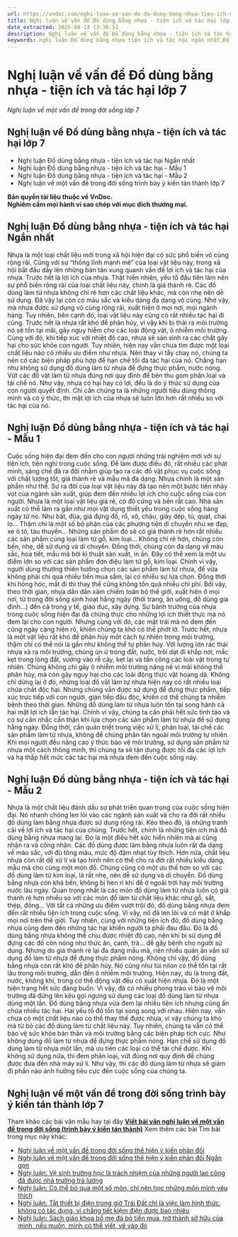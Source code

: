 ```yaml
---
url: https://vndoc.com/nghi-luan-ve-van-de-do-dung-bang-nhua-tien-ich-va-tac-hai-288094
title: Nghị luận về vấn đề Đồ dùng bằng nhựa - tiện ích và tác hại lớp 7 - Nghị luận về một vấn đề trong đời sống lớp 7 - VnDoc.com
date_extracted: 2025-04-14 13:36:51
description: Nghị luận về vấn đề Đồ dùng bằng nhựa - tiện ích và tác hại được biên soạn nhằm giúp các em HS đạt kết quả tốt trong quá trình làm bài tập và học tập môn Ngữ văn lớp 7.
keywords: nghị luận Đồ dùng bằng nhựa tiện ích và tác hại ngắn nhất,Đồ dùng bằng nhựa tiện ích và tác hại,nghị luận Đồ dùng bằng nhựa tiện ích và tác hại,nghị luận về một vấn đề trong đời sống Đồ dùng bằng nhựa tiện ích và tác hại,Viết bài văn nghị luận về một vấn đề trong đời sống trình bày ý kiến tán thành,nghị luận về một vấn đề trong đời sống lớp 7,Hãy viết bài văn nghị luận khoảng 400 chữ về một vấn đề trong đời sống mà em quan tâm,nghị luận về một vấn đề trong đời sống mà em quan tâm
---
```


# Nghị luận về vấn đề Đồ dùng bằng nhựa - tiện ích và tác hại lớp 7
 _Nghị luận về một vấn đề trong đời sống lớp 7_
## **Nghị luận về Đồ dùng bằng nhựa - tiện ích và tác hại lớp 7**
  * Nghị luận Đồ dùng bằng nhựa - tiện ích và tác hại Ngắn nhất
  * Nghị luận Đồ dùng bằng nhựa - tiện ích và tác hại - Mẫu 1
  * Nghị luận Đồ dùng bằng nhựa - tiện ích và tác hại - Mẫu 2
  * Nghị luận về một vấn đề trong đời sống trình bày ý kiến tán thành lớp 7

**Bản quyền tài liệu thuộc về VnDoc.  
Nghiêm cấm mọi hành vi sao chép với mục đích thương mại.**
## **Nghị luận Đồ dùng bằng nhựa - tiện ích và tác hại Ngắn nhất**
Nhựa là một loại chất liệu mới trong xã hội hiện đại có sức phổ biến vô cùng rộng rãi, Cùng với sự “thống lĩnh mạnh mẽ” của loại vật liệu này, trong xã hội bắt đầu dấy lên những bàn tán xung quanh vấn đề lợi ích và tác hại của nhựa.
Trước hết là lợi ích của nhựa. Thật hiển nhiên, yếu tố đầu tiên làm nên sự phổ biến rộng rãi của loại chất liệu này, chính là giá thành rẻ. Các đồ dùng làm từ nhựa không chỉ rẻ hơn các chất liệu khác, mà còn nhẹ nên dễ sử dụng. Đã vậy lại còn có màu sắc và kiểu dáng đa dạng vô cùng. Nhờ vậy, mà nhựa được sử dụng vô cùng rộng rãi, xuất hiện ở mọi nơi, mọi ngành hàng. Tuy nhiên, bên cạnh đó, loại vật liệu này cũng có rất nhiều tác hại đi cùng. Trước hết là nhựa rất khó để phân hủy, vì vậy khi bị thải ra môi trường nó sẽ tồn tại mãi, gây nguy hiểm cho các loài động vật, ô nhiễm môi trường. Cùng với đó, khi tiếp xúc với nhiệt độ cao, nhựa sẽ sản sinh ra các chất gây hại cho sức khỏe con người. Tuy nhiên, hiện nay vẫn chưa tìm được một loại chất liệu nào có nhiều ưu điểm như nhựa. Nên thay vì tẩy chay nó, chúng ta nên có các biện pháp phù hợp để hạn chế tối đa tác hại của nó. Chẳng hạn như không sử dụng đồ dùng làm từ nhựa để đựng thực phẩm, nước nóng. Vứt các đồ vật làm từ nhựa đúng nơi quy định để bên thu gom phân loại và tái chế nó.
Như vậy, nhựa có hại hay có lợi, đều là do ý thức sử dụng của con người quyết định. Chỉ cần chúng ta là những người tiêu dùng thông minh và có ý thức, thì mặt lợi ích của nhựa sẽ luôn lớn hơn rất nhiều so với tác hại của nó.
## **Nghị luận Đồ dùng bằng nhựa - tiện ích và tác hại - Mẫu 1**
Cuộc sống hiện đại đem đến cho con người những trải nghiệm mới với sự tiện ích, tiện nghi trong cuộc sống. Để làm được điều đó, rất nhiều các phát minh, sáng chế đã ra đời nhằm giúp tạo ra các đồ vật phục vụ cuộc sống với chất lượng tốt, giá thành rẻ và mẫu mã đa dạng. Nhựa chính là một sản phẩm như thế. Sự ra đời của loại vật liệu này đã tạo nên một bước tiến nhảy vọt của ngành sản xuất, giúp đem đến nhiều lợi ích cho cuộc sống của con người.
Nhựa là một loại vật liệu giá rẻ, có độ cứng và bền rất cao. Nhà sản xuất có thể làm ra gần như mọi vật dụng thiết yếu trong cuộc sống hàng ngày từ nó. Như bát, đũa, giá đựng đồ, rổ, xô, chậu, giày dép, tủ, quạt, chai lọ… Thậm chí là một số bộ phận của các phương tiện di chuyển như xe đạp, xe ô tô, tàu thuyền… Những sản phẩm đó sẽ có giá thành rẻ hơn rất nhiều các sản phẩm cùng loại làm từ gỗ, kim loại… Không chỉ rẻ hơn, chúng còn bền, nhẹ, dễ sử dụng và di chuyển. Đồng thời, chúng còn đa dạng về màu sắc, họa tiết, mẫu mã bởi kĩ thuật sản xuất, in ấn. Đây có thể xem là một ưu điểm lớn so với các sản phẩm đơn điệu làm từ gỗ, kim loại. Chính vì vậy, người dùng thường thiên hướng chọn các sản phẩm làm từ nhựa, để vừa không phải chi quá nhiều tiền mua sắm, lại có nhiều sự lựa chọn. Đồng thời khi hỏng hóc, mất đi thì thay thế cũng không tốn quá nhiều chi phí. Bởi vậy, theo thời gian, nhựa dần dần xâm chiếm toàn bộ thế giới, xuất hiện ở mọi nơi, từ trong đời sống sinh hoạt hằng ngày \(thời trang, ăn uống, đồ dùng gia đình…\) đến cả trong y tế, giáo dục, xây dựng.
Sự bành trướng của nhựa trong cuộc sống hiện đại đã chứng thực cho những lợi ích thiết thực mà nó đem lại cho con người. Nhưng cùng với đó, các mặt trái mà nó đem đến cũng ngày càng hiện rõ, khiến chúng ta khó có thể phớt lờ. Trước hết, nhựa là một vật liệu rất khó để phân hủy một cách tự nhiên trong môi trường, thậm chí có thể nói là gần như không thể tự phân hủy. Với lượng lớn rác thải nhựa xả ra môi trường, chúng ùn ứ trong đất, nước, trôi dạt đi khắp nơi, mắc kẹt trong lòng đất, vướng vào rễ cây, kẹt lại và tấn công các loài vật trong tự nhiên. Chúng không chỉ gây ô nhiễm môi trường nặng nề vì mãi không thể phân hủy, mà còn gây nguy hại cho các loài động thực vật hoang dã. Không chỉ dừng lại ở đó, những loại đồ vật làm tự nhựa hiện nay có rất nhiều loại chứa chất độc hại. Nhưng chúng vẫn được sử dụng để đựng thực phẩm, tiếp xúc trực tiếp với con người, gián tiếp đầu độc, khiến cơ thể chúng ta nhiễm bệnh theo thời gian.
Những đồ dùng làm từ nhựa luôn tồn tại song hành cả hai mặt lợi ích lẫn tác hại. Chính vì vậy, chúng ta cần phải hết sức tỉnh táo và có sự cân nhắc cẩn thận khi lựa chọn các sản phẩm làm từ nhựa để sử dụng hằng ngày. Đồng thời, cần quán triệt trong việc xử lí, phân loại, tái chế các sản phẩm làm từ nhựa, không để chúng phân tán ngoài môi trường tự nhiên. Khi mọi người đều nâng cao ý thức bảo vệ môi trường, sử dụng sản phẩm từ nhựa một cách thông minh, thì chúng ta sẽ tận dụng được tối đa các lợi ích và hạ thấp hết mức các tác hại mà nhựa đem đến cuộc sống này.
## **Nghị luận Đồ dùng bằng nhựa - tiện ích và tác hại - Mẫu 2**
Nhựa là một chất liệu đánh dấu sự phát triển quan trọng của cuộc sống hiện đại. Nó nhanh chóng len lỏi vào các ngành sản xuất và cho ra đời rất nhiều đồ dùng làm bằng nhựa được sử dụng rộng rãi. Kéo theo đó, là những tranh cãi về lợi ích và tác hại của chúng.
Trước hết, chính là những tiện ích mà đồ dùng bằng nhựa mang lại. Đó là một điều hết sức hiển nhiên mà ai cũng nhận ra và công nhận. Các đồ dùng được làm bằng nhựa luôn rất đa dạng về màu sắc, với đủ tông màu, mức độ đậm nhạt tùy thích. Hơn nữa, chất liệu nhựa còn rất dễ xử lí và tạo hình nên có thể cho ra đời rất nhiều kiểu dáng, mẫu mã cho cùng một món đồ. Chúng cũng có một ưu thế hơn so với các đồ dùng làm từ kim loại, là rất nhẹ, nên dễ sử dụng và di chuyển. Đồ dùng bằng nhựa còn khá bền, không bị hen rỉ khi để ở ngoài trời hay môi trường nước lâu ngày. Quan trọng nhất là các món đồ dùng làm từ nhựa luôn có giá thành rẻ hơn nhiều so với các món đồ làm từ chất liệu khác như gỗ, sắt, thép, đồng… Với tất cả những ưu điểm vượt trội đó, đồ dùng bằng nhựa đem đến rất nhiều tiện ích trong cuộc sống. Vì vậy, nó đã len lỏi và có mặt ở khắp mọi nơi trên thế giới.
Tuy nhiên, cùng với những tiện ích đó, đồ dùng bằng nhựa cũng đem đến những tác hại khiến người ta phải đau đầu. Đó là đồ dùng bằng nhựa không thể chịu được nhiệt độ cao, nên khi bị sử dụng để đựng các đồ còn nóng như thức ăn, canh, trà… dễ gây bệnh cho người sử dụng. Nhưng do giá thành rẻ lại đa dạng mẫu mã, nên nhiều quán ăn vẫn sử dụng đồ làm từ nhựa để đựng thực phẩm nóng. Không chỉ vậy, đồ dùng bằng nhựa còn rất khó để phân hủy. Nó cũng như túi nilon có thể tồn tại rất lâu trong môi trường, dẫn đến ô nhiễm môi trường. Hiện nay, dù là trong đất, nước, không khí, trong cơ thể động vật đều có xuất hiện nhựa. Đó là một hiện trạng hết sức đáng buồn. Vì vậy, đã có nhiều phong trào vì bảo vệ môi trường đã đứng lên kêu gọi ngưng sử dụng các loại đồ dùng làm từ nhựa dùng một lần.
Đồ dùng bằng nhựa vừa đem lại nhiều tiện ích nhưng cũng ẩn chứa nhiều tác hại. Hai yếu tố đó tồn tại song song với nhau. Hiện nay, vẫn chưa có một chất liệu nào có thể thay thế được nhựa, vì vậy chúng ta khó mà từ bỏ các đồ dùng làm từ chất liệu này. Tuy nhiên, chúng ta vẫn có thể bảo vệ sức khỏe bản thân và môi trường bằng các biện pháp tích cực. Như không dùng đồ làm từ nhựa để đựng thực phẩm nóng. Hạn chế sử dụng đồ dùng làm từ nhựa một lần, mà ưu tiên các loại có thể tái chế được. Khi không sử dụng nữa, thì đem phân loại, vứt đúng nơi quy định để chúng được đưa đến nhà máy xử lí. Như vậy, thì các đồ dùng làm từ nhựa sẽ giảm đi phần nào ảnh hưởng tiêu cực đến cuộc sống của chúng ta.
## **Nghị luận về một vấn đề trong đời sống trình bày ý kiến tán thành lớp 7**
Tham khảo các bài văn mẫu hay tại đây **[Viết bài văn nghị luận về một vấn đề trong đời sống \(trình bày ý kiến tán thành\)](<https://vndoc.com/viet-bai-van-nghi-luan-ve-mot-van-de-trong-doi-song-trinh-bay-y-kien-tan-thanh-288088>)**
Xem thêm các bài Tìm bài trong mục này khác:
  * [Nghị luận về một vấn đề trong đời sống thể hiện ý kiến phản đối](</viet-bai-van-nghi-luan-ve-mot-van-de-trong-doi-song-the-hien-y-kien-phan-doi-289851>)
  * [Nghị luận về một vấn đề trong đời sống thể hiện ý kiến phản đối Ngắn gọn](</nghi-luan-ve-mot-van-de-trong-doi-song-the-hien-y-kien-phan-doi-ngan-gon-289855>)
  * [Nghị luận: Vệ sinh trường học là trách nhiệm của những người lao công đã được nhà trường trả lương](</nghi-luan-ve-sinh-truong-hoc-la-trach-nhiem-cua-nhung-nguoi-lao-cong-da-duoc-nha-truong-tra-luong-289858>)
  * [Nghị luận: Có thể bỏ qua một số môn, chỉ nên học những môn mình yêu thích](</nghi-luan-co-the-bo-qua-mot-so-mon-chi-nen-hoc-nhung-mon-minh-yeu-thich-289862>)
  * [Nghị luận: Tắt thiết bị điện trong giờ Trái Đất chỉ là việc làm hình thức, không có tác dụng, vì chẳng tiết kiệm điện được bao nhiêu](</nghi-luan-tat-thiet-bi-dien-trong-gio-trai-dat-chi-la-viec-lam-hinh-thuc-khong-co-tac-dung-vi-chang-tiet-kiem-dien-duoc-bao-nhieu-289866>)
  * [Nghị luận: Sách giáo khoa bố mẹ đã bỏ tiền mua, trở thành sở hữu của mình, nếu muốn, mình có thể viết, vẽ vào đó](</nghi-luan-sach-giao-khoa-bo-me-da-bo-tien-mua-tro-thanh-so-huu-cua-minh-neu-muon-minh-co-the-viet-ve-vao-do-289867>)

